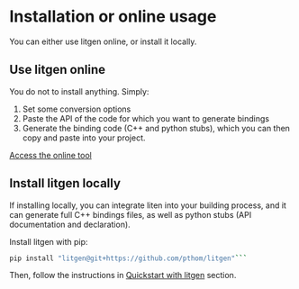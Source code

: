 # Installation or online usage

You can either use litgen online, or install it locally.

## Use litgen online

You do not to install anything. Simply:
1. Set some conversion options
2. Paste the API of the code for which you want to generate bindings
3. Generate the binding code (C++ and python stubs), which you can then copy and paste into your project.

[Access the online tool](https://mybinder.org/v2/gh/pthom/litgen/main?urlpath=lab/tree/litgen-book/01_05_05_online.ipynb)

## Install litgen locally

If installing locally, you can integrate liten into your building process, and it can generate full C++ bindings files, as well as python stubs (API documentation and declaration).

Install litgen with pip:
```bash
pip install "litgen@git+https://github.com/pthom/litgen"```
```

Then, follow the instructions in [Quickstart with litgen](litgen_template/README) section.
